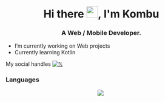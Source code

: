 <h1 align="center">Hi there <img src="https://media.giphy.com/media/y1apf6P1FHRKcRV7Wp/giphy.gif" width="30px">, I'm Kombu</h1>
 

<h3 align="center">A Web / Mobile Developer.</h3>

- I’m currently working on Web projects
- Currently learning Kotlin

 My social handles  [![𝕏](https://img.shields.io/badge/Twitter-%231DA1F2.svg?logo=Twitter&logoColor=white)](https://twitter.com/Kombuu23)
### Languages

 <p align="center">
<img  src="https://img.shields.io/badge/Kotlin-8382E3?style=for-the-badge&logo=kotlin&logoColor=white">&nbsp;
</p>
